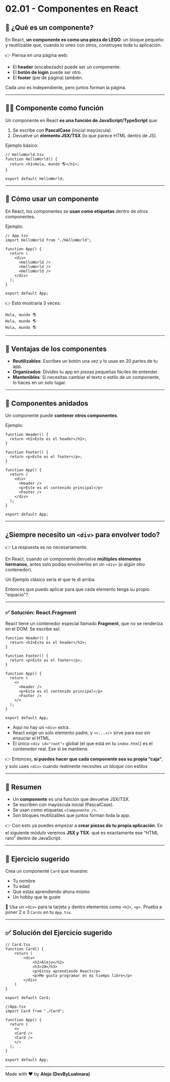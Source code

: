 # 02.01 - Componentes en React

## 📌 ¿Qué es un componente?

En React, **un componente es como una pieza de LEGO**: un bloque pequeño y reutilizable que, cuando lo unes con otros, construyes toda tu aplicación.

👉 Piensa en una página web:

* El **header** (encabezado) puede ser un componente.
* El **botón de login** puede ser otro.
* El **footer** (pie de página) también.

Cada uno es independiente, pero juntos forman la página.

---

## 🧑‍💻 Componente como función

Un componente en React **es una función de JavaScript/TypeScript** que:

1. Se escribe con **PascalCase** (inicial mayúscula).
2. Devuelve un **elemento JSX/TSX** (lo que parece HTML dentro de JS).

Ejemplo básico:

```tsx
// HelloWorld.tsx
function HelloWorld() {
  return <h1>Hola, mundo 🌎</h1>;
}

export default HelloWorld;
```

---

## 🔗 Cómo usar un componente

En React, los componentes se **usan como etiquetas** dentro de otros componentes.

Ejemplo:

```tsx
// App.tsx
import HelloWorld from "./HelloWorld";

function App() {
  return (
    <div>
      <HelloWorld />
      <HelloWorld />
      <HelloWorld />
    </div>
  );
}

export default App;
```

👉 Esto mostraría 3 veces:

```
Hola, mundo 🌎
Hola, mundo 🌎
Hola, mundo 🌎
```

---

## 🎯 Ventajas de los componentes

* **Reutilizables**: Escribes un botón una vez y lo usas en 20 partes de tu app.
* **Organizados**: Divides tu app en piezas pequeñas fáciles de entender.
* **Mantenibles**: Si necesitas cambiar el texto o estilo de un componente, lo haces en un solo lugar.

---

## 🧩 Componentes anidados

Un componente puede **contener otros componentes**.

Ejemplo:

```tsx
function Header() {
  return <h2>Este es el header</h2>;
}

function Footer() {
  return <p>Este es el footer</p>;
}

function App() {
  return (
    <div>
      <Header />
      <p>Este es el contenido principal</p>
      <Footer />
    </div>
  );
}

export default App;
```

---

## ¿Siempre necesito un `<div>` para envolver todo?

👉 La respuesta es no necesariamente.

En React, cuando un componente devuelve **múltiples elementos hermanos**, antes solo podías envolverlos en un `<div>` (o algún otro contenedor).

Un Ejemplo clásico sería el que te di arriba.

Entonces que puedo aplicar para que cada elemento tenga su propio "espacio"?.

---

### ✅ Solución: React.Fragment

React tiene un contenedor especial llamado **Fragment**, que no se renderiza en el DOM.
Se escribe así:

```tsx
function Header() {
  return <h2>Este es el header</h2>;
}

function Footer() {
  return <p>Este es el footer</p>;
}

function App() {
  return (
    <>   
      <Header />
      <p>Este es el contenido principal</p>
      <Footer />
    </>
  );
}

export default App;
```

- Aquí no hay un `<div>` extra.
- React exige un solo elemento padre, y `<>...</>` sirve para eso sin ensuciar el HTML.
- El único `<div id="root">` global (el que está en tu `index.html`) es el contenedor real. Ese sí se mantiene.

👉 Entonces, **sí puedes hacer que cada componente sea su propia “caja”**, y solo uses `<div>` cuando realmente necesites un bloque con estilos

---

## 📝 Resumen

* Un **componente** es una función que devuelve JSX/TSX.
* Se escriben con mayúscula inicial (PascalCase).
* Se usan como etiquetas `<Componente />`.
* Son bloques reutilizables que juntos forman toda la app.

👉 Con esto ya puedes empezar a **crear piezas de tu propia aplicación**. En el siguiente módulo veremos **JSX y TSX**: qué es exactamente ese “HTML raro” dentro de JavaScript.

---

## 🚀 Ejercicio sugerido

Crea un componente `Card` que muestre:

* Tu nombre
* Tu edad
* Que estas aprendiendo ahora mismo
* Un hobby que te guste

📌 Usa un `<div>` para la tarjeta y dentro elementos como `<h2>`, `<p>`.
Prueba a poner 2 o 3 `Cards` en tu `App.tsx`.

---

## ✅ Solución del Ejercicio sugerido

```tsx
// Card.tsx
function Card() {
    return (
        <div>
            <h2>Alejo</h2>
            <h3>20</h3>
            <p>Estoy aprendiendo React</p>
            <p>Me gusta programar en mi tiempo libre</p>
        </div>
    )
}

export default Card;
```

```tsx
//App.tsx
import Card from "./Card";

function App() {
  return (
    <>
    <Card />
    <Card />
    </>
  );
}

export default App;
```

---

Made with ❤️ by **Alejo (DevByLualmara)**
